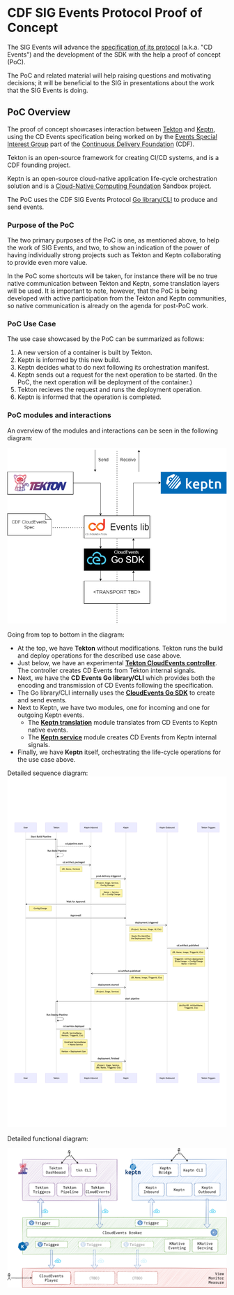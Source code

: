 # CDF SIG Events Protocol Proof of Concept

The SIG Events will advance the [specification of its protocol](https://github.com/cdfoundation/sig-events/blob/main/vocabulary-draft/introduction.md) (a.k.a. "CD Events")
and the development of the SDK with the help a proof of concept (PoC).

The PoC and related material will help raising questions and motivating
decisions; it will be beneficial to the SIG in presentations about the
work that the SIG Events is doing.

## PoC Overview

The proof of concept showcases interaction between [Tekton](https://tekton.dev)
and [Keptn](https://keptn.sh/), using the CD Events specification being worked on by
the [Events Special Interest Group](https://github.com/cdfoundation/sig-events)
part of the [Continuous Delivery Foundation](https://cd.foundation/) (CDF).

Tekton is an open-source framework for creating CI/CD systems, and is a CDF
founding project.

Keptn is an open-source cloud-native application life-cycle orchestration
solution and is a [Cloud-Native Computing Foundation](https://www.cncf.io/)
Sandbox project.

The PoC uses the CDF SIG Events Protocol [Go library/CLI](https://github.com/cdfoundation/sig-events/tree/main/cde/sdk/go)
to produce and send events.

### Purpose of the PoC

The two primary purposes of the PoC is one, as mentioned above,
to help the work of SIG Events, and two, to show an indication of the
power of having individually strong projects such as Tekton and Keptn
collaborating to provide even more value.

In the PoC some shortcuts will be taken, for instance there will be no
true native communication between Tekton and Keptn, some translation
layers will be used. It is important to note, however, that the PoC is
being developed with active participation from the Tekton and Keptn
communities, so native communication is already on the agenda for
post-PoC work.

### PoC Use Case

The use case showcased by the PoC can be summarized as follows:

1. A new version of a container is built by Tekton.
2. Keptn is informed by this new build.
3. Keptn decides what to do next following its orchestration manifest.
4. Keptn sends out a request for the next operation to be started.
   (In the PoC, the next operation will be deployment of the container.)
5. Tekton recieves the request and runs the deployment operation.
6. Keptn is informed that the operation is completed.

### PoC modules and interactions

An overview of the modules and interactions can be seen in the following diagram:

![poc diagram](CDF-events-PoC.png "PoC Diagram")

Going from top to bottom in the diagram:

* At the top, we have **Tekton** without modifications.
  Tekton runs the build and deploy operations for the described use case above.
* Just below, we have an experimental **[Tekton CloudEvents controller](https://github.com/tektoncd/experimental/tree/main/cloudevents)**.
  The controller creates CD Events from Tekton internal signals.
* Next, we have the **CD Events Go library/CLI** which provides both the encoding
  and transmission of CD Events following the specification.
* The Go library/CLI internally uses the **[CloudEvents Go SDK](https://github.com/cloudevents/sdk-go)**
  to create and send events.
* Next to Keptn, we have two modules, one for incoming and one for outgoing Keptn events.
  * The **[Keptn translation](https://github.com/salaboy/keptn-cdf-translator)** module translates from CD Events
  to Keptn native events.
  * The **[Keptn service](https://github.com/salaboy/cdf-events-keptn-adapter)** module creates CD Events from Keptn internal signals.
* Finally, we have **Keptn** itself, orchestrating the life-cycle operations for the use case above.

Detailed sequence diagram:
![poc sequence diagram](sig-events-sequence.png "PoC Sequence Diagram")

Detailed functional diagram:

![poc functional diagram](sig-events-functional.png "PoC Functional Diagram")
